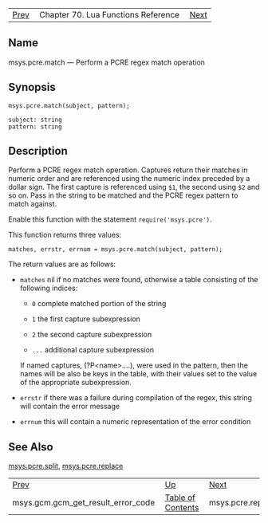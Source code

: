 |     |     |     |
| --- | --- | --- |
| [Prev](lua.ref.msys.gcm.gcm_get_result_error_code)  | Chapter 70. Lua Functions Reference |  [Next](lua.ref.msys.pcre.replace) |

<a name="lua.ref.msys.pcre.match"></a>
## Name

msys.pcre.match — Perform a PCRE regex match operation

<a name="idp18230080"></a>
## Synopsis

`msys.pcre.match(subject, pattern);`

```
subject: string
pattern: string
```
<a name="idp18233072"></a>
## Description

Perform a PCRE regex match operation. Captures return their matches in numeric order and are referenced using the numeric index preceded by a dollar sign. The first capture is referenced using `$1`, the second using `$2` and so on. Pass in the string to be matched and the PCRE regex pattern to match against.

Enable this function with the statement `require('msys.pcre')`.

This function returns three values:

`matches, errstr, errnum = msys.pcre.match(subject, pattern);`

The return values are as follows:

*   `matches` nil if no matches were found, otherwise a table consisting of the following indices:

    *   `0` complete matched portion of the string

    *   `1` the first capture subexpression

    *   `2` the second capture subexpression

    *   `...` additional capture subexpression

    If named captures, (?P&lt;name>....), were used in the pattern, then the names will be also be keys in the table, with their values set to the value of the appropriate subexpression.

*   `errstr` if there was a failure during compilation of the regex, this string will contain the error message

*   `errnum` this will contain a numeric representation of the error condition

<a name="idp18250160"></a>
## See Also

[msys.pcre.split](lua.ref.msys.pcre.split "msys.pcre.split"), [msys.pcre.replace](lua.ref.msys.pcre.replace "msys.pcre.replace")

|     |     |     |
| --- | --- | --- |
| [Prev](lua.ref.msys.gcm.gcm_get_result_error_code)  | [Up](lua.function.details) |  [Next](lua.ref.msys.pcre.replace) |
| msys.gcm.gcm_get_result_error_code  | [Table of Contents](index) |  msys.pcre.replace |

